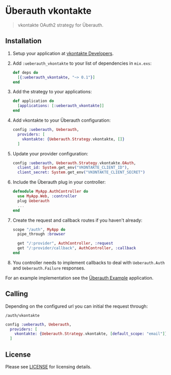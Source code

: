 # Überauth vkontakte

[license]: http://opensource.org/licenses/MIT

> vkontakte OAuth2 strategy for Überauth.

## Installation

1. Setup your application at [vkontakte Developers](https://vk.com/dev/auth_sites).

1. Add `:ueberauth_vkontakte` to your list of dependencies in `mix.exs`:

    ```elixir
    def deps do
      [{:ueberauth_vkontakte, "~> 0.1"}]
    end
    ```

1. Add the strategy to your applications:

    ```elixir
    def application do
      [applications: [:ueberauth_vkontakte]]
    end
    ```

1. Add vkontakte to your Überauth configuration:

    ```elixir
    config :ueberauth, Ueberauth,
      providers: [
        vkontakte: {Ueberauth.Strategy.vkontakte, []}
      ]
    ```

1.  Update your provider configuration:

    ```elixir
    config :ueberauth, Ueberauth.Strategy.vkontakte.OAuth,
      client_id: System.get_env("VKONTAKTE_CLIENT_ID"),
      client_secret: System.get_env("VKONTAKTE_CLIENT_SECRET")
    ```

1.  Include the Überauth plug in your controller:

    ```elixir
    defmodule MyApp.AuthController do
      use MyApp.Web, :controller
      plug Ueberauth
      ...
    end
    ```

1.  Create the request and callback routes if you haven't already:

    ```elixir
    scope "/auth", MyApp do
      pipe_through :browser

      get "/:provider", AuthController, :request
      get "/:provider/callback", AuthController, :callback
    end
    ```

1. You controller needs to implement callbacks to deal with `Ueberauth.Auth` and `Ueberauth.Failure` responses.

For an example implementation see the [Überauth Example](https://github.com/ueberauth/ueberauth_example) application.

## Calling

Depending on the configured url you can initial the request through:

    /auth/vkontakte

```elixir
config :ueberauth, Ueberauth,
  providers: [
    vkontakte: {Ueberauth.Strategy.vkontakte, [default_scope: "email"]}
  ]
```

## License

Please see [LICENSE](https://github.com/ueberauth/ueberauth_vkontakte/blob/master/LICENSE) for licensing details.

